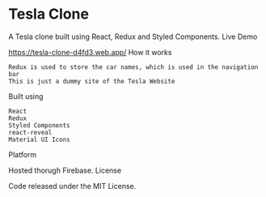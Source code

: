 # Tesla Clone

A Tesla clone built using React, Redux and Styled Components.
Live Demo

https://tesla-clone-d4fd3.web.app/
How it works

    Redux is used to store the car names, which is used in the navigation bar
    This is just a dummy site of the Tesla Website

Built using

    React
    Redux
    Styled Components
    react-reveal
    Material UI Icons

Platform

Hosted thorugh Firebase.
License

Code released under the MIT License.
